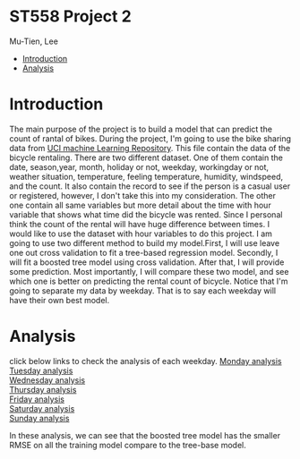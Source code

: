 ST558 Project 2
================
Mu-Tien, Lee

-   [Introduction](#introduction)
-   [Analysis](#analysis)

Introduction
============

The main purpose of the project is to build a model that can predict the count of rantal of bikes.
During the project, I'm going to use the bike sharing data from [UCI machine Learning Repository](https://archive.ics.uci.edu/ml/datasets/Bike+Sharing+Dataset). This file contain the data of the bicycle rentaling. There are two different dataset. One of them contain the date, season,year, month, holiday or not, weekday, workingday or not, weather situation, temperature, feeling temperature, humidity, windspeed, and the count. It also contain the record to see if the person is a casual user or registered, however, I don't take this into my consideration. The other one contain all same variables but more detail about the time with hour variable that shows what time did the bicycle was rented. Since I personal think the count of the rental will have huge difference between times. I would like to use the dataset with hour variables to do this project.
I am going to use two different method to build my model.First, I will use leave one out cross validation to fit a tree-based regression model. Secondly, I will fit a boosted tree model using cross validation. After that, I will provide some prediction. Most importantly, I will compare these two model, and see which one is better on predicting the rental count of bicycle. Notice that I'm going to separate my data by weekday. That is to say each weekday will have their own best model.

Analysis
========

click below links to check the analysis of each weekday.
[Monday analysis](ST558_project2_Monday.md)\
[Tuesday analysis](Tuesday.md)\
[Wednesday analysis](Wednesday.md)\
[Thursday analysis](Thursday.md)\
[Friday analysis](Friday.md)\
[Saturday analysis](Saturday.md)\
[Sunday analysis](Sunday.md)

In these analysis, we can see that the boosted tree model has the smaller RMSE on all the training model compare to the tree-base model.
